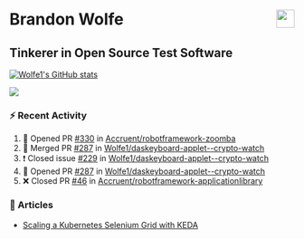 Brandon Wolfe <a href="https://www.linkedin.com/in/brandon-wolfe1" target="_blank" rel="noreferrer"><img src="https://raw.githubusercontent.com/danielcranney/readme-generator/main/public/icons/socials/linkedin.svg" width="32" height="32" align="right"/></a>
==============================
Tinkerer in Open Source Test Software
-----------------------------

<p align="left"><a href="http://www.github.com/Wolfe1"><img src="https://github-readme-stats.vercel.app/api?username=Wolfe1&show_icons=true&hide=&count_private=true&title_color=0891b2&text_color=ffffff&icon_color=0891b2&bg_color=1c1917&hide_border=true&show_icons=true" alt="Wolfe1's GitHub stats" /></a></p>
<p align="left"><a href="http://www.github.com/Wolfe1"><img src="https://github-readme-streak-stats.herokuapp.com/?user=Wolfe1&stroke=ffffff&background=1c1917&ring=0891b2&fire=0891b2&currStreakNum=ffffff&currStreakLabel=0891b2&sideNums=ffffff&sideLabels=ffffff&dates=ffffff&hide_border=true" /></a></p>

### :zap: Recent Activity
<!--START_SECTION:activity-->
1. 💪 Opened PR [#330](https://github.com/Accruent/robotframework-zoomba/pull/330) in [Accruent/robotframework-zoomba](https://github.com/Accruent/robotframework-zoomba)
2. 🎉 Merged PR [#287](https://github.com/Wolfe1/daskeyboard-applet--crypto-watch/pull/287) in [Wolfe1/daskeyboard-applet--crypto-watch](https://github.com/Wolfe1/daskeyboard-applet--crypto-watch)
3. ❗️ Closed issue [#229](https://github.com/Wolfe1/daskeyboard-applet--crypto-watch/issues/229) in [Wolfe1/daskeyboard-applet--crypto-watch](https://github.com/Wolfe1/daskeyboard-applet--crypto-watch)
4. 💪 Opened PR [#287](https://github.com/Wolfe1/daskeyboard-applet--crypto-watch/pull/287) in [Wolfe1/daskeyboard-applet--crypto-watch](https://github.com/Wolfe1/daskeyboard-applet--crypto-watch)
5. ❌ Closed PR [#46](https://github.com/Accruent/robotframework-applicationlibrary/pull/46) in [Accruent/robotframework-applicationlibrary](https://github.com/Accruent/robotframework-applicationlibrary)
<!--END_SECTION:activity-->

### :newspaper: Articles
- [Scaling a Kubernetes Selenium Grid with KEDA](https://www.linkedin.com/pulse/scaling-kubernetes-selenium-grid-keda-brandon-wolfe)
